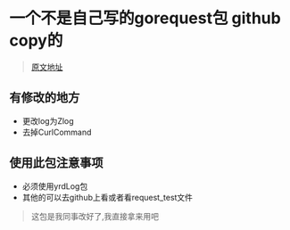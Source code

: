 # 一个不是自己写的gorequest包 github copy的
> [原文地址](https://github.com/parnurzeal/gorequest)
## 有修改的地方
- 更改log为Zlog
- 去掉CurlCommand

## 使用此包注意事项
- 必须使用yrdLog包
- 其他的可以去github上看或者看request_test文件


> 这包是我同事改好了,我直接拿来用吧